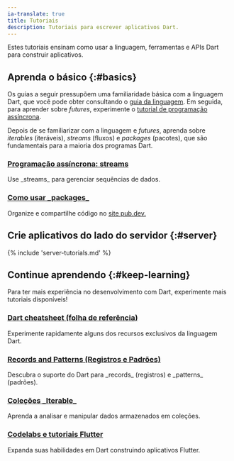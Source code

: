 ```yaml
---
ia-translate: true
title: Tutoriais
description: Tutoriais para escrever aplicativos Dart.
---
```


Estes tutoriais ensinam como usar a linguagem, ferramentas e APIs
Dart para construir aplicativos.

## Aprenda o básico {:#basics}

Os guias a seguir pressupõem uma familiaridade básica com a linguagem
Dart, que você pode obter consultando o [guia da linguagem](/language).
Em seguida, para aprender sobre _futures_, experimente o
[tutorial de programação assíncrona](/libraries/async/async-await).

Depois de se familiarizar com a linguagem e _futures_, aprenda sobre
_iterables_ (iteráveis), _streams_ (fluxos) e _packages_ (pacotes),
que são fundamentais para a maioria dos programas Dart.

<div class="card-grid no_toc_section">
  <div class="card">
    <h3><a href="/libraries/async/using-streams">Programação
    assíncrona:
       streams</a></h3>
    <p>Use _streams_ para gerenciar sequências de dados.</p>
  </div>
  <div class="card">
    <h3><a href="/tools/pub/packages">Como usar _packages_</a></h3>
    <p>Organize e compartilhe código no
       <a href="{{site.pub}}">site pub.dev.</a></p>
  </div>
</div>


<a id="server-side-dart-tutorials" aria-hidden="true"></a>
## Crie aplicativos do lado do servidor {:#server}

{% include 'server-tutorials.md' %}

<a id="more-tutorials" aria-hidden="true"></a>
## Continue aprendendo {:#keep-learning}

Para ter mais experiência no desenvolvimento com Dart, experimente mais tutoriais disponíveis!

<div class="card-grid no_toc_section">
  <div class="card">
    <h3><a href="/resources/dart-cheatsheet">Dart cheatsheet (folha de referência)</a></h3>
    <p>Experimente rapidamente alguns dos recursos exclusivos da linguagem Dart.</p>
  </div>
  <div class="card">
    <h3><a href="https://codelabs.developers.google.com/codelabs/dart-patterns-records">Records and Patterns (Registros e Padrões)</a></h3>
    <p>Descubra o suporte do Dart para _records_ (registros) e _patterns_ (padrões).</p>
  </div>
   <div class="card">
    <h3><a href="{{site.flutter-docs}}/codelabs">Coleções _Iterable_</a></h3>
    <p>Aprenda a analisar e manipular dados armazenados em coleções.</p>
  </div>
  <div class="card">
    <h3><a href="{{site.flutter-docs}}/codelabs">Codelabs e tutoriais Flutter</a></h3>
    <p>Expanda suas habilidades em Dart construindo aplicativos Flutter.</p>
  </div>
</div>
